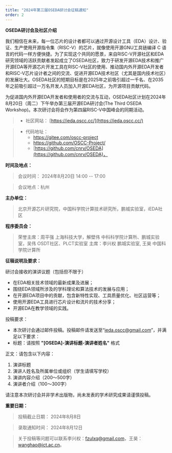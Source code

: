 ```yaml
---
title: "2024年第三届OSEDA研讨会征稿通知"
order: 2
---
```



**OSEDA研讨会及社区介绍**

我们相信在未来，每一位芯片的设计者都可以通过开源设计工具（EDA）设计、验证、生产使用开源指令集（RISC-V）的芯片，就像使用开源GNU工具链编译 C 语言的代码一样方便快捷。为了实现这个共同的愿景，来自RISC-V开源社区和EDA研究领域的活跃贡献者发起成立了OSEDA社区，致力于研发开源EDA技术和推广开源EDA等开源芯片开发工具在RISC-V社区的使用、推动国内外开源EDA开发者和RISC-V芯片设计者之间的交流、促进开源EDA技术社区（尤其是国内技术社区）的发展壮大。OSEDA社区的短期目标是在2025年之前吸引超过一千名、在2035年之前吸引超过一万名开发人员加入开源EDA社区，为开源项目贡献代码。

为促进国内外开源EDA开发者和使用者的交流与互动，OSEDA社区计划在2024年8月20日（周二）下午举办第三届开源EDA研讨会(The Third OSEDA Workshop)。本次研讨会将会作为第四届RISC-V中国峰会的同期活动。

> - 社区网站： [https://ieda.oscc.cc/](https://ieda.oscc.cc/)

> - 代码地址：
>   - https://gitee.com/oscc-project
>   - https://github.com/OSCC-Project/
>   - [https://github.com/cnrv/OSEDA](https://github.com/cnrv/OSEDA)，

**时间及地点：**

> 会议时间： 2024年8月20日 14:00 -- 17:00

> 会议地点：杭州

**主办单位：**

> 北京开源芯片研究院，中国科学院计算技术研究所，鹏城实验室，iEDA社区

**程序委员会：**


> 荣誉主席：周平强 上海科技大学，解壁伟 中科科学院计算所、鹏城实验室，吴伟 OSDT社区、PLCT实验室
> 主席：李兴权 鹏城实验室, 王昊 中国科学院计算所

**征稿说明及要求：**

研讨会接收的演讲议题（包括但不限于）

* 在EDA相关技术领域的最新成果及进展；
* 围绕EDA领域所涉及的学科理论和算法技术的发展与应用；
* 在开源EDA项目中的贡献，包含新特性实现、工具质量优化、社区运营等；
* 使用开源EDA工具进行芯片设计和流片的技术分享；
* 开源EDA在教学领域的实践。

投稿要求：

* 本次研讨会通过邮件投稿。投稿邮件请发送至“ieda.oscc@gmail.com”，并满足以下要求：
* 标题：请按照 **"[OSEDA]-演讲标题-演讲者姓名"** 格式

正文：请包含以下内容：

1. 演讲标题
2. 演讲人姓名及所属单位或组织（学生请填写学校）
3. 演讲内容介绍（200～500字）
4. 演讲者介绍（100～300字）

请注意本次研讨会并非学术出版物，尚未发表的学术研究成果请谨慎投稿。

**重要日期：**

> 投稿截止日期： 2024年8月8日

> 录取通知时间： 2024年8月12日

> 关于投稿等问题可以联系李兴权：fzulxq@gmail.com，王昊：wanghao@ict.ac.cn。

